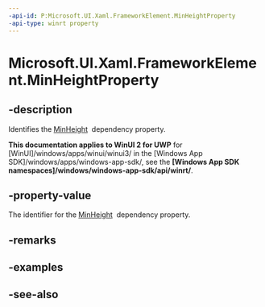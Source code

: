 ```yaml
---
-api-id: P:Microsoft.UI.Xaml.FrameworkElement.MinHeightProperty
-api-type: winrt property
---
```


<!-- Property syntax
public Windows.UI.Xaml.DependencyProperty MinHeightProperty { get; }
-->

# Microsoft.UI.Xaml.FrameworkElement.MinHeightProperty

## -description
Identifies the [MinHeight](frameworkelement_minheight.md)  dependency property.

**This documentation applies to WinUI 2 for UWP** for [WinUI]/windows/apps/winui/winui3/ in the [Windows App SDK]/windows/apps/windows-app-sdk/, see the **[Windows App SDK namespaces]/windows/windows-app-sdk/api/winrt/**.

## -property-value
The identifier for the [MinHeight](frameworkelement_minheight.md)  dependency property.

## -remarks

## -examples

## -see-also
